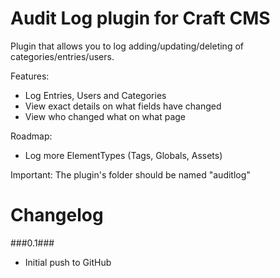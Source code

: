 Audit Log plugin for Craft CMS
=================

Plugin that allows you to log adding/updating/deleting of categories/entries/users.

Features:
 - Log Entries, Users and Categories
 - View exact details on what fields have changed
 - View who changed what on what page
 
Roadmap:
 - Log more ElementTypes (Tags, Globals, Assets)
 
Important:
The plugin's folder should be named "auditlog"

Changelog
================= 
###0.1###
 - Initial push to GitHub